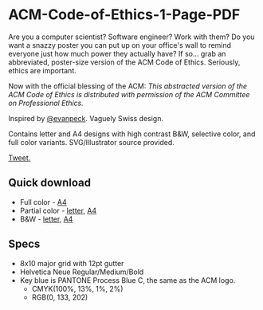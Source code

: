 # ACM-Code-of-Ethics-1-Page-PDF
Are you a computer scientist? Software engineer? Work with them? Do you want a snazzy poster you can put up on your office's wall to remind everyone just how much power they actually have? If so... grab an abbreviated, poster-size version of the ACM Code of Ethics. Seriously, ethics are important.

Now with the official blessing of the ACM: 
*This abstracted version of the ACM Code of Ethics is distributed with permission of the ACM Committee on Professional Ethics.*

Inspired by [@evanpeck](https://github.com/evanpeck/ACM-Code-of-Ethics-1-Page-PDF). Vaguely Swiss design.

Contains letter and A4 designs with high contrast B&W, selective color, and full color variants. SVG/Illustrator source provided.

[Tweet.](https://twitter.com/nhfruchter/status/1027395239491915776)

## Quick download
* Full color - [A4](https://github.com/nhfruchter/ACM-Code-of-Ethics-1-Page-PDF/blob/master/color/a4-fullcolor.pdf)
* Partial color - [letter](https://github.com/nhfruchter/ACM-Code-of-Ethics-1-Page-PDF/blob/master/color/letter-selectivecolor.pdf), [A4](https://github.com/nhfruchter/ACM-Code-of-Ethics-1-Page-PDF/blob/master/color/a4-selectivecolor.pdf)
* B&W - [letter](https://github.com/nhfruchter/ACM-Code-of-Ethics-1-Page-PDF/blob/master/bw-highcontrast/letter-bw-highcontrast.pdf), [A4](https://github.com/nhfruchter/ACM-Code-of-Ethics-1-Page-PDF/blob/master/bw-highcontrast/a4-bw-highcontrast.pdf)

## Specs
* 8x10 major grid with 12pt gutter
* Helvetica Neue Regular/Medium/Bold
* Key blue is PANTONE Process Blue C, the same as the ACM logo. 
	* CMYK(100%, 13%, 1%, 2%)
	* RGB(0, 133, 202)

